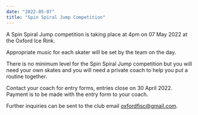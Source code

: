 ```yaml
---
date: "2022-05-07"
title: "Spin Spiral Jump Competition"
---
```


A Spin Spiral Jump competition is taking place at 4pm on 07 May 2022 at the Oxford Ice Rink.

Appropriate music for each skater will be set by the team on the day.

There is no minimum level for the Spin Spiral Jump competition but you will need your own skates and you will need a private coach to help you put a routine together.

Contact your coach for entry forms, entries close on 30 April 2022. Payment is to be made with the entry form to your coach.

Further inquiries can be sent to the club email oxfordfisc@gmail.com.
